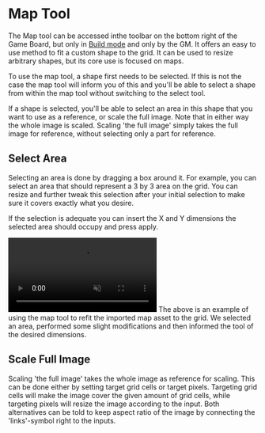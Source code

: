 # Map Tool

The Map tool can be accessed inthe toolbar on the bottom right of the Game Board, but only in [Build mode](/docs/tools-overview/#tools-and-modes) and only by the GM.
It offers an easy to use method to fit a custom shape to the grid.
It can be used to resize arbitrary shapes, but its core use is focused on maps.

To use the map tool, a shape first needs to be selected.
If this is not the case the map tool will inform you of this and you'll be able to select a shape from within the map tool without switching to the select tool.

If a shape is selected, you'll be able to select an area in this shape that you want to use as a reference, or scale the full image.
Note that in either way the whole image is scaled.
Scaling 'the full image' simply takes the full image for reference, without selecting only a part for reference.

## Select Area
Selecting an area is done by dragging a box around it.
For example, you can select an area that should represent a 3 by 3 area on the grid.
You can resize and further tweak this selection after your initial selection to make sure it covers exactly what you desire.

If the selection is adequate you can insert the X and Y dimensions the selected area should occupy and press apply.

<video autoplay loop muted style="max-width: 680px;">
   <source src="/assets/0.20.0/maptool.webm" type="video/webm">
   <source src="/assets/0.20.0/maptool.mp4" type="video/mp4">
</video>
The above is an example of using the map tool to refit the imported map asset to the grid.
We selected an area, performed some slight modifications and then informed the tool of the desired dimensions.

## Scale Full Image
Scaling 'the full image' takes the whole image as reference for scaling.
This can be done either by setting target grid cells or target pixels.
Targeting grid cells will make the image cover the given amount of grid cells, while targeting pixels will resize the image according to the input.
Both alternatives can be told to keep aspect ratio of the image by connecting the 'links'-symbol right to the inputs.
